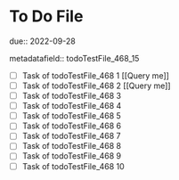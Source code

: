 # To Do File

due:: 2022-09-28

metadatafield:: todoTestFile_468_15

- [ ] Task of todoTestFile_468 1 [[Query me]]
- [ ] Task of todoTestFile_468 2 [[Query me]]
- [ ] Task of todoTestFile_468 3
- [ ] Task of todoTestFile_468 4
- [ ] Task of todoTestFile_468 5
- [ ] Task of todoTestFile_468 6
- [ ] Task of todoTestFile_468 7
- [ ] Task of todoTestFile_468 8
- [ ] Task of todoTestFile_468 9
- [ ] Task of todoTestFile_468 10